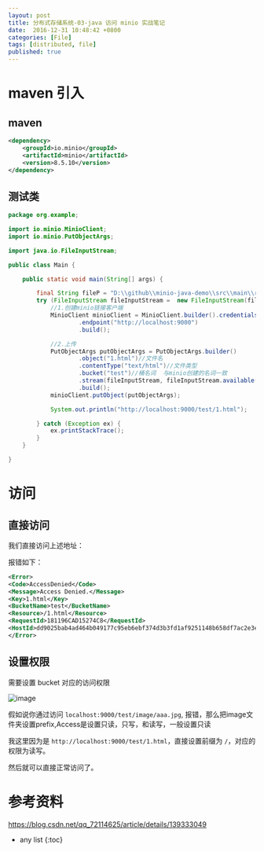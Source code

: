 ```yaml
---
layout: post
title: 分布式存储系统-03-java 访问 minio 实战笔记
date:  2016-12-31 10:48:42 +0800
categories: [File]
tags: [distributed, file]
published: true
---
```


# maven 引入

## maven 

```xml
<dependency>
    <groupId>io.minio</groupId>
    <artifactId>minio</artifactId>
    <version>8.5.10</version>
</dependency>
```

## 测试类

```java
package org.example;

import io.minio.MinioClient;
import io.minio.PutObjectArgs;

import java.io.FileInputStream;

public class Main {

    public static void main(String[] args) {

        final String fileP = "D:\\github\\minio-java-demo\\src\\main\\resources\\1.html";
        try (FileInputStream fileInputStream =  new FileInputStream(fileP)){
            //1.创建minio链接客户端
            MinioClient minioClient = MinioClient.builder().credentials("minioadmin", "minioadmin")
                    .endpoint("http://localhost:9000")
                    .build();

            //2.上传
            PutObjectArgs putObjectArgs = PutObjectArgs.builder()
                    .object("1.html")//文件名
                    .contentType("text/html")//文件类型
                    .bucket("test")//桶名词  与minio创建的名词一致
                    .stream(fileInputStream, fileInputStream.available(), -1) //文件流
                    .build();
            minioClient.putObject(putObjectArgs);

            System.out.println("http://localhost:9000/test/1.html");

        } catch (Exception ex) {
            ex.printStackTrace();
        }
    }

}
```

# 访问

## 直接访问

我们直接访问上述地址：

报错如下：

```xml
<Error>
<Code>AccessDenied</Code>
<Message>Access Denied.</Message>
<Key>1.html</Key>
<BucketName>test</BucketName>
<Resource>/1.html</Resource>
<RequestId>181196CAD15274C8</RequestId>
<HostId>dd9025bab4ad464b049177c95eb6ebf374d3b3fd1af9251148b658df7ac2e3e8</HostId>
</Error>
```

## 设置权限

需要设置 bucket 对应的访问权限

![image](https://i-blog.csdnimg.cn/blog_migrate/7b7c2dbe943b4bd705b948892e73b894.png)

假如说你通过访问 `localhost:9000/test/image/aaa.jpg`, 报错，那么把image文件夹设置prefix,Access是设置只读，只写，和读写，一般设置只读

我这里因为是 `http://localhost:9000/test/1.html`，直接设置前缀为 `/`，对应的权限为读写。

然后就可以直接正常访问了。

# 参考资料

https://blog.csdn.net/qq_72114625/article/details/139333049

* any list
{:toc}